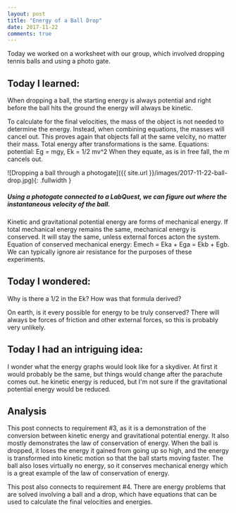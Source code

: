 ```yaml
---
layout: post
title: "Energy of a Ball Drop"
date: 2017-11-22
comments: true
---
```


Today we worked on a worksheet with our group, which involved dropping tennis balls and using a photo gate.

## Today I learned:

When dropping a ball, the starting energy is always potential and right before the ball hits the ground the energy will always be kinetic.

To calculate for the final velocities, the mass of the object is not needed to determine the energy. Instead, when combining equations, the masses will cancel out. This proves again that objects fall at the same velcity, no matter their mass.
Total energy after transformations is the same.
Equations: potential: Eg = mgy, Ek = 1/2 mv^2 When they equate, as is in free fall, the m cancels out.

![Dropping a ball through a photogate]({{ site.url }}/images/2017-11-22-ball-drop.jpg){: .fullwidth }

##### Using a photogate connected to a LabQuest, we can figure out where the instantaneous velocity of the ball.

Kinetic and gravitational potential energy are forms of mechanical energy. If total mechanical energy remains the same, mechanical energy is conserved. It will stay the same, unless external forces acton the system. Equation of conserved mechanical energy: Emech = Eka + Ega = Ekb + Egb. We can typically ignore air resistance for the purposes of these experiments.

## Today I wondered:

Why is there a 1/2 in the Ek? How was that formula derived?

On earth, is it every possible for energy to be truly conserved? There will always be forces of friction and other external forces, so this is probably very unlikely.

## Today I had an intriguing idea:

I wonder what the energy graphs would look like for a skydiver. At first it would probably be the same, but things would change after the parachute comes out. he kinetic energy is reduced, but I'm not sure if the gravitational potential energy would be reduced.

## Analysis

This post connects to requirement #3, as it is a demonstration of the conversion between kinetic energy and gravitational potential energy. It also mostly demonstrates the law of conservation of energy. When the ball is dropped, it loses the energy it gained from going up so high, and the energy is transformed into kinetic motion so that the ball starts moving faster. The ball also loses virtually no energy, so it conserves mechanical energy which is a great example of the law of conservation of energy.


This post also connects to requirement #4. There are energy problems that are solved involving a ball and a drop, which have equations that can be used to calculate the final velocities and energies.